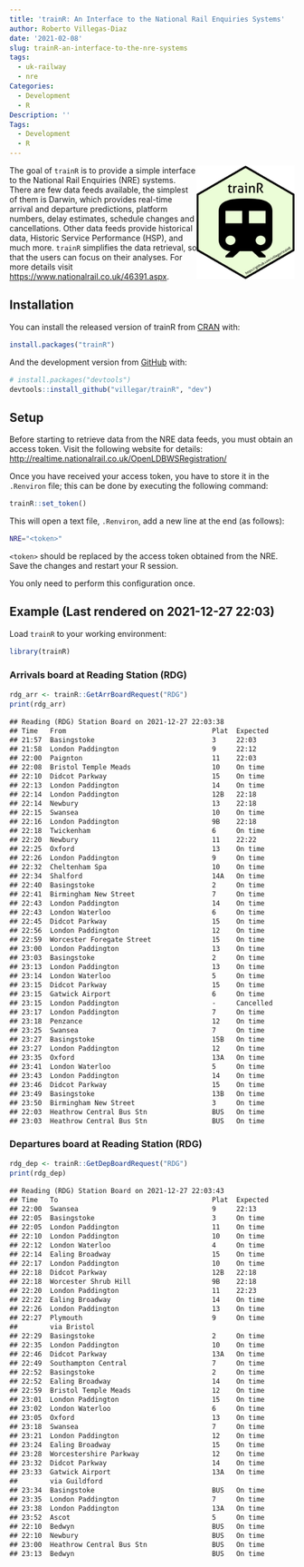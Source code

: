```yaml
---
title: 'trainR: An Interface to the National Rail Enquiries Systems'
author: Roberto Villegas-Diaz
date: '2021-02-08'
slug: trainR-an-interface-to-the-nre-systems
tags:
  - uk-railway
  - nre
Categories:
  - Development
  - R
Description: ''
Tags:
  - Development
  - R
---
```


<img src="https://raw.githubusercontent.com/villegar/trainR/main/inst/images/logo.png" alt="logo" align="right" height=200px/>

The goal of `trainR` is to provide a simple interface to the 
National Rail Enquiries (NRE) systems. There are few data feeds 
available, the simplest of them is Darwin, which provides real-time 
arrival and departure predictions, platform numbers, delay estimates, 
schedule changes and cancellations. Other data feeds provide historical 
data, Historic Service Performance (HSP), and much more. `trainR` 
simplifies the data retrieval, so that the users can focus on their 
analyses. For more details visit 
https://www.nationalrail.co.uk/46391.aspx.

## Installation

You can install the released version of trainR from [CRAN](https://CRAN.R-project.org) with:

``` r
install.packages("trainR")
```

And the development version from [GitHub](https://github.com/) with:

``` r
# install.packages("devtools")
devtools::install_github("villegar/trainR", "dev")
```

## Setup
Before starting to retrieve data from the NRE data feeds, you must obtain an access token. 
Visit the following website for details: http://realtime.nationalrail.co.uk/OpenLDBWSRegistration/

Once you have received your access token, you have to store it in the `.Renviron` file; this can be 
done by executing the following command:


```r
trainR::set_token()
```

This will open a text file, `.Renviron`, add a new line at the end (as follows):

```bash
NRE="<token>"
```

`<token>` should be replaced by the access token obtained from the NRE. Save the changes and restart 
your R session.

You only need to perform this configuration once.

## Example (Last rendered on 2021-12-27 22:03)

Load `trainR` to your working environment:

```r
library(trainR)
```

### Arrivals board at Reading Station (RDG)


```r
rdg_arr <- trainR::GetArrBoardRequest("RDG")
print(rdg_arr)
```

```
## Reading (RDG) Station Board on 2021-12-27 22:03:38
## Time   From                                    Plat  Expected
## 21:57  Basingstoke                             3     22:03
## 21:58  London Paddington                       9     22:12
## 22:00  Paignton                                11    22:03
## 22:08  Bristol Temple Meads                    10    On time
## 22:10  Didcot Parkway                          15    On time
## 22:13  London Paddington                       14    On time
## 22:14  London Paddington                       12B   22:18
## 22:14  Newbury                                 13    22:18
## 22:15  Swansea                                 10    On time
## 22:16  London Paddington                       9B    22:18
## 22:18  Twickenham                              6     On time
## 22:20  Newbury                                 11    22:22
## 22:25  Oxford                                  13    On time
## 22:26  London Paddington                       9     On time
## 22:32  Cheltenham Spa                          10    On time
## 22:34  Shalford                                14A   On time
## 22:40  Basingstoke                             2     On time
## 22:41  Birmingham New Street                   7     On time
## 22:43  London Paddington                       14    On time
## 22:43  London Waterloo                         6     On time
## 22:45  Didcot Parkway                          15    On time
## 22:56  London Paddington                       12    On time
## 22:59  Worcester Foregate Street               15    On time
## 23:00  London Paddington                       13    On time
## 23:03  Basingstoke                             2     On time
## 23:13  London Paddington                       13    On time
## 23:14  London Waterloo                         5     On time
## 23:15  Didcot Parkway                          15    On time
## 23:15  Gatwick Airport                         6     On time
## 23:15  London Paddington                       -     Cancelled
## 23:17  London Paddington                       7     On time
## 23:18  Penzance                                12    On time
## 23:25  Swansea                                 7     On time
## 23:27  Basingstoke                             15B   On time
## 23:27  London Paddington                       12    On time
## 23:35  Oxford                                  13A   On time
## 23:41  London Waterloo                         5     On time
## 23:43  London Paddington                       14    On time
## 23:46  Didcot Parkway                          15    On time
## 23:49  Basingstoke                             13B   On time
## 23:50  Birmingham New Street                   3     On time
## 22:03  Heathrow Central Bus Stn                BUS   On time
## 23:03  Heathrow Central Bus Stn                BUS   On time
```

### Departures board at Reading Station (RDG)


```r
rdg_dep <- trainR::GetDepBoardRequest("RDG")
print(rdg_dep)
```

```
## Reading (RDG) Station Board on 2021-12-27 22:03:43
## Time   To                                      Plat  Expected
## 22:00  Swansea                                 9     22:13
## 22:05  Basingstoke                             3     On time
## 22:05  London Paddington                       11    On time
## 22:10  London Paddington                       10    On time
## 22:12  London Waterloo                         4     On time
## 22:14  Ealing Broadway                         15    On time
## 22:17  London Paddington                       10    On time
## 22:18  Didcot Parkway                          12B   22:18
## 22:18  Worcester Shrub Hill                    9B    22:18
## 22:20  London Paddington                       11    22:23
## 22:22  Ealing Broadway                         14    On time
## 22:26  London Paddington                       13    On time
## 22:27  Plymouth                                9     On time
##        via Bristol                             
## 22:29  Basingstoke                             2     On time
## 22:35  London Paddington                       10    On time
## 22:46  Didcot Parkway                          13A   On time
## 22:49  Southampton Central                     7     On time
## 22:52  Basingstoke                             2     On time
## 22:52  Ealing Broadway                         14    On time
## 22:59  Bristol Temple Meads                    12    On time
## 23:01  London Paddington                       15    On time
## 23:02  London Waterloo                         6     On time
## 23:05  Oxford                                  13    On time
## 23:18  Swansea                                 7     On time
## 23:21  London Paddington                       12    On time
## 23:24  Ealing Broadway                         15    On time
## 23:28  Worcestershire Parkway                  12    On time
## 23:32  Didcot Parkway                          14    On time
## 23:33  Gatwick Airport                         13A   On time
##        via Guildford                           
## 23:34  Basingstoke                             BUS   On time
## 23:35  London Paddington                       7     On time
## 23:38  London Paddington                       13A   On time
## 23:52  Ascot                                   5     On time
## 22:10  Bedwyn                                  BUS   On time
## 22:10  Newbury                                 BUS   On time
## 23:00  Heathrow Central Bus Stn                BUS   On time
## 23:13  Bedwyn                                  BUS   On time
```
